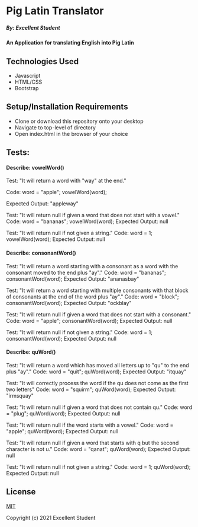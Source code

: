 # Pig Latin Translator

##### By: Excellent Student

#### An Application for translating English into Pig Latin

## Technologies Used

* Javascript
* HTML/CSS
* Bootstrap

## Setup/Installation Requirements

* Clone or download this repository onto your desktop
* Navigate to top-level of directory
* Open index.html in the browser of your choice

## Tests:

#### Describe: vowelWord()

Test: "It will return a word with "way" at the end."

Code: 
word = "apple";
vowelWord(word);

Expected Output: "appleway"

Test: "It will return null if given a word that does not start with a vowel."
Code:
word = "bananas";
vowelWord(word);
Expected Output: null

Test: "It will return null if not given a string."
Code:
word = 1;
vowelWord(word);
Expected Output: null

#### Describe: consonantWord()

Test: "It will return a word starting with a consonant as a word with the consonant moved to the end plus "ay"."
Code: 
word = "bananas";
consonantWord(word);
Expected Output: "ananasbay"

Test: "It will return a word starting with multiple consonants with that block of consonants at the end of the word plus "ay"."
Code:
word = "block";
consonantWord(word);
Expected Output: "ockblay"

Test: "It will return null if given a word that does not start with a consonant."
Code:
word = "apple";
consonantWord(word);
Expected Output: null

Test: "It will return null if not given a string."
Code:
word = 1;
consonantWord(word);
Expected Output: null

#### Describe: quWord()

Test: "It will return a word which has moved all letters up to "qu" to the end plus "ay"."
Code: 
word = "quit";
quWord(word);
Expected Output: "itquay"

Test: "It will correctly process the word if the qu does not come as the first two letters"
Code:
word = "squirm";
quWord(word);
Expected Output: "irmsquay"

Test: "It will return null if given a word that does not contain qu."
Code:
word = "plug";
quWord(word);
Expected Output: null

Test: "It will return null if the word starts with a vowel."
Code:
word = "apple";
quWord(word);
Expected Output: null

Test: "It will return null if given a word that starts with q but the second character is not u."
Code:
word = "qanat";
quWord(word);
Expected Output: null

Test: "It will return null if not given a string."
Code:
word = 1;
quWord(word);
Expected Output: null

## License

[MIT](https://opensource.org/licenses/MIT)


Copyright (c) 2021 Excellent Student

